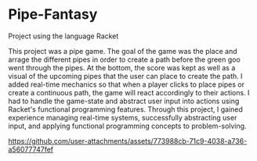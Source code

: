 # Pipe-Fantasy
Project using the language Racket

This project was a pipe game. The goal of the game was the place and arrage the different pipes in order to create a path before the green goo went through the pipes. At the bottom, the score was kept as well as a visual of the upcoming pipes that the user can place to create the path. I added real-time mechanics so that when a player clicks to place pipes or create a continuous path, the game will react accordingly to their actions. I had to handle the game-state and abstract user input into actions using Racket's functional programming features. Through this project, I gained experience managing real-time systems, successfully abstracting user input, and applying functional programming concepts to problem-solving. 






https://github.com/user-attachments/assets/773988cb-71c9-4038-a736-a56077747fef

